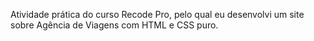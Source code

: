 Atividade prática do curso Recode Pro, pelo qual eu desenvolvi um site sobre Agência de Viagens com HTML e CSS puro.




